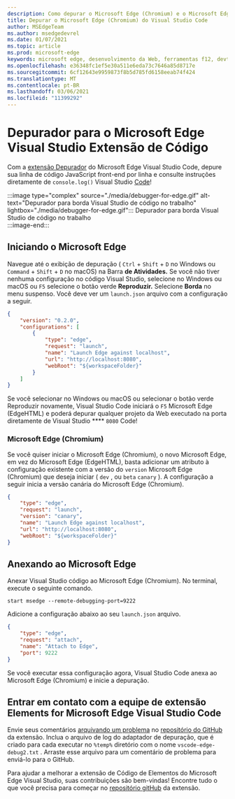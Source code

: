 ```yaml
---
description: Como depurar o Microsoft Edge (Chromium) e o Microsoft Edge (EdgeHTML) Visual Studio Code
title: Depurar o Microsoft Edge (Chromium) do Visual Studio Code
author: MSEdgeTeam
ms.author: msedgedevrel
ms.date: 01/07/2021
ms.topic: article
ms.prod: microsoft-edge
keywords: microsoft edge, desenvolvimento da Web, ferramentas f12, devtools, vs code, código do visual studio, depurador
ms.openlocfilehash: e36348fc1ef5e30a511e6eda73c7646a85d8717e
ms.sourcegitcommit: 6cf12643e9959873f8b5d785fd6158eeab74f424
ms.translationtype: MT
ms.contentlocale: pt-BR
ms.lasthandoff: 03/06/2021
ms.locfileid: "11399292"
---
```

# <a name="debugger-for-microsoft-edge-visual-studio-code-extension"></a>Depurador para o Microsoft Edge Visual Studio Extensão de Código  

Com a [extensão Depurador][VisualstudioMarketplaceDebuggerMicrosoftEdge] do Microsoft Edge Visual Studio Code, depure sua linha de código JavaScript front-end por linha e consulte instruções diretamente de `console.log()` Visual Studio [Code][VisualstudioCode]!  

:::image type="complex" source="./media/debugger-for-edge.gif" alt-text="Depurador para borda Visual Studio de código no trabalho" lightbox="./media/debugger-for-edge.gif":::
   Depurador para borda Visual Studio de código no trabalho  
:::image-end:::

<!--![Debugger for Edge Visual Studio Code extension at work][ImageGifDebuggerEdge]  -->  

## <a name="launching-microsoft-edge"></a>Iniciando o Microsoft Edge  

Navegue até o exibição de depuração \( `Ctrl` + `Shift` + `D` no Windows ou `Command` + `Shift` + `D` no macOS\) na Barra **de Atividades.**  Se você não tiver nenhuma configuração no código Visual Studio, selecione no Windows ou macOS ou `F5` selecione o botão verde **Reproduzir.**  Selecione **Borda** no menu suspenso.  Você deve ver um `launch.json` arquivo com a configuração a seguir.  

```json
{
    "version": "0.2.0",
    "configurations": [
        {
            "type": "edge",
            "request": "launch",
            "name": "Launch Edge against localhost",
            "url": "http://localhost:8080",
            "webRoot": "${workspaceFolder}"
        }
    ]
}
```  

Se você selecionar no Windows ou macOS ou selecionar o botão verde Reproduzir novamente, Visual Studio Code iniciará o `F5` Microsoft Edge \(EdgeHTML\) e poderá depurar qualquer projeto da Web executado na porta diretamente de Visual Studio **** `8080` Code!  

### <a name="microsoft-edge-chromium"></a>Microsoft Edge (Chromium)  

Se você quiser iniciar o Microsoft Edge \(Chromium\), o novo Microsoft Edge, em vez do Microsoft Edge \(EdgeHTML\), basta adicionar um atributo à configuração existente com a versão do `version` Microsoft Edge \(Chromium\) que deseja iniciar \( `dev` , ou `beta` `canary` \).  A configuração a seguir inicia a versão canária do Microsoft Edge \(Chromium\).  

```json
{
    "type": "edge",
    "request": "launch",
    "version": "canary",
    "name": "Launch Edge against localhost",
    "url": "http://localhost:8080",
    "webRoot": "${workspaceFolder}"
}
```  

## <a name="attaching-to-microsoft-edge"></a>Anexando ao Microsoft Edge  

Anexar Visual Studio código ao Microsoft Edge \(Chromium\).  No terminal, execute o seguinte comando.  

```shell
start msedge --remote-debugging-port=9222
```  

Adicione a configuração abaixo ao seu `launch.json` arquivo.   

```json
{
    "type": "edge",
    "request": "attach",
    "name": "Attach to Edge",
    "port": 9222
}
```  

Se você executar essa configuração agora, Visual Studio Code anexa ao Microsoft Edge \(Chromium\) e inicie a depuração.  

## <a name="getting-in-touch-with-the-elements-for-microsoft-edge-visual-studio-code-extension-team"></a>Entrar em contato com a equipe de extensão Elements for Microsoft Edge Visual Studio Code    

Envie seus comentários [arquivando um problema][GithubMicrosoftVscodeEdgeDebug2NewIssue] no [repositório do GitHub][GithubMicrosoftVscodeEdgeDebug2] da extensão.  Inclua o arquivo de log do adaptador de depuração, que é criado para cada executar no `%temp%` diretório com o nome `vscode-edge-debug2.txt` .  Arraste esse arquivo para um comentário de problema para enviá-lo para o GitHub.  

Para ajudar a melhorar a extensão de Código de Elementos do Microsoft Edge Visual Studio, suas contribuições são bem-vindas!  Encontre tudo o que você precisa para começar no [repositório gitHub][GithubMicrosoftVscodeEdgeDebug2] da extensão.  


<!-- image links -->  

<!--[ImageGifDebuggerEdge]: ./media/debugger-for-edge.gif "Debugger for Edge Visual Studio Code extension in action"  -->  
[ImagePngDebuggerEdge]: ./media/debugger-for-edge.png "Depurador para borda Visual Studio extensão de código em ação"  

<!--links -->  

[VisualstudioCode]: https://code.visualstudio.com "Visual Studio Código"  
[VisualStudioCodeDocs]: https://code.visualstudio.com/Docs "Documentação | Visual Studio Código"   

[GithubMicrosoftVscodeEdgeDebug2]: https://github.com/Microsoft/vscode-edge-debug2 "microsoft/vscode-edge-debug2 | GitHub"  
[GithubMicrosoftVscodeEdgeDebug2NewIssue]: https://github.com/Microsoft/vscode-edge-debug2/issues/new "Novo problema - microsoft/vscode-edge-debug2 | GitHub"  

[VisualstudioMarketplaceDebuggerMicrosoftEdge]: https://marketplace.visualstudio.com/items?itemName=msjsdiag.debugger-for-edge "Depurador para o Microsoft Edge | Visual Studio Marketplace"  
